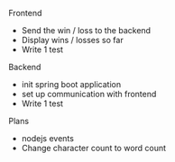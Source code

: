 Frontend
- Send the win / loss to the backend
- Display wins / losses so far
- Write 1 test

Backend
- init spring boot application
- set up communication with frontend
- Write 1 test

Plans
- nodejs events
- Change character count to word count
